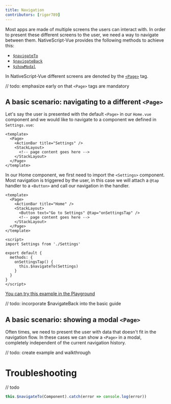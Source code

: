 ```yaml
---
title: Navigation
contributors: [rigor789]
---
```


Most apps are made of multiple screens the users can interact with. In order to present these different screens to the user, we need a way to navigate between them. NativeScript-Vue provides the following methods to achieve this: 
* [`$navigateTo`](#)
* [`$navigateBack`](#)
* [`$showModal`](#)

In NativeScript-Vue different screens are denoted by the [`<Page>`](#) tag.

// todo: emphasize early on that `<Page>` tags are mandatory

## A basic scenario: navigating to a different `<Page>`
 
Let's say the user is presented with the default `<Page>` in our `Home.vue` component and we would like to navigate to a component we defined in `Settings.vue`:
```vue
<template>
  <Page>
    <ActionBar title="Settings" />
    <StackLayout>
      <!-- page content goes here -->
    </StackLayout>
  </Page>
</template>
```

In our Home component, we first need to import the `<Settings>` component. Most navigation is triggered by the user, in this case we will attach a `@tap` handler to a `<Button>` and call our navigation in the handler.
```vue
<template>
  <Page>
    <ActionBar title="Home" />
    <StackLayout>
      <Button text="Go to Settings" @tap="onSettingsTap" />
      <!-- page content goes here -->
    </StackLayout>
  </Page>
</template>

<script>
import Settings from './Settings'

export default {
  methods: {
    onSettingsTap() {
      this.$navigateTo(Settings)
    }
  }
}
</script>
```

[You can try this example in the Playground](https://play.nativescript.org/?template=play-vue&id=Gsxbge)

// todo: incorporate $navigateBack into the basic guide

## A basic scenario: showing a modal `<Page>`

Often times, we need to present the user with data that doesn't fit in the navigation flow. In these cases we can show a `<Page>` in a modal, completely independent of the current navigation history. 

// todo: create example and walkthrough

# Troubleshooting

// todo

```js
this.$navigateTo(Component).catch(error => console.log(error))
```

